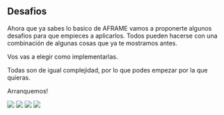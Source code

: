 ## Desafios


Ahora que ya sabes lo basico de AFRAME vamos a proponerte algunos desafios para que empieces a aplicarlos. Todos pueden hacerse con una combinación de algunas cosas que ya te mostramos antes.

Vos vas a elegir como implementarlas.

Todas son de igual complejidad, por lo que podes empezar por la que quieras.

Arranquemos!

<img src="https://media.giphy.com/media/3oKGztz0csa94kvf32/giphy.gif">

<img src="https://media.giphy.com/media/l1J9v0qOUwolh1Ig8/giphy.gif">

<img src="https://media.giphy.com/media/l1J9qVUUzQV3LTRcI/giphy.gif">

<img src="https://media.giphy.com/media/l1J9ySdWv7XDdW9qM/giphy.gif">
